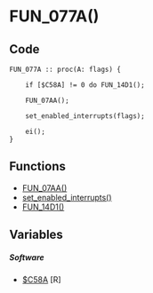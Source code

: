# FUN_077A()

## Code
```
FUN_077A :: proc(A: flags) {

	if [$C58A] != 0 do FUN_14D1();
		
	FUN_07AA();
	
	set_enabled_interrupts(flags);
	
	ei();
}
```
## Functions
- [FUN_07AA()](bank0/FUN_07AA.md)
- [set_enabled_interrupts()](bank0/set_enabled_interrupts.md)
- [FUN_14D1()](bank0/FUN_14D1.md)
## Variables
##### Software
- [$C58A](variables/software/C58A.md) [R]